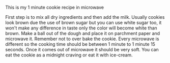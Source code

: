 This is my 1 minute cookie recipe in microwave

First step is to mix all dry ingredients and then add the milk.
Usually cookies look brown due the use of brown sugar but you can use white sugar too, it won't make any difference in taste only the color will become white than brown.
Make a ball out of the dough and place it on parchment paper and microwave it.
Remember not to over bake the cookie.
Every microwave is different so the cooking time should be between 1 minute to 1 minute 15 seconds.
Once it comes out of microwave it should be very soft.
You can eat the cookie as a midnight craving or eat it with ice-cream.